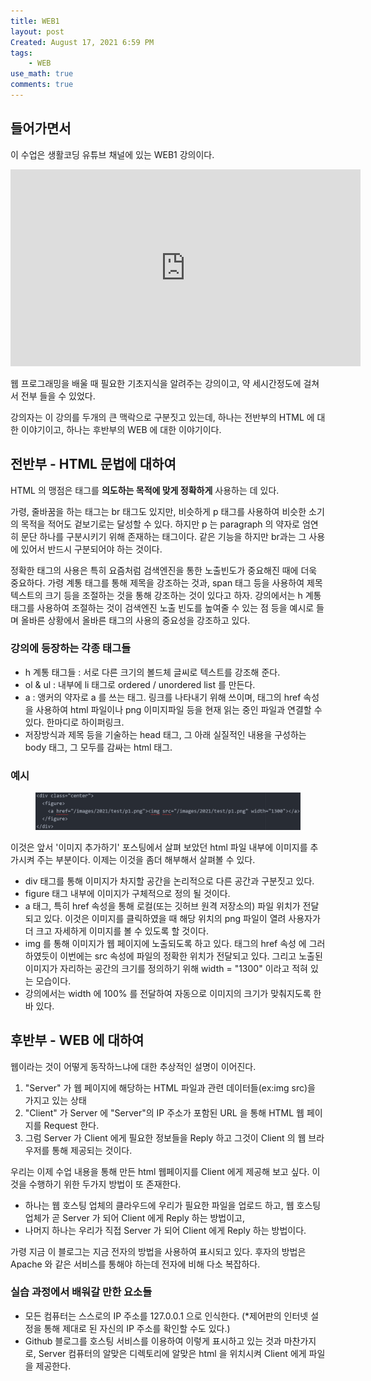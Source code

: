```yaml
---
title: WEB1
layout: post
Created: August 17, 2021 6:59 PM
tags:
    - WEB
use_math: true
comments: true
---
```


## 들어가면서

이 수업은 생활코딩 유튜브 채널에 있는 WEB1 강의이다.

<iframe width="560" height="315" src="https://www.youtube.com/embed/WD-LFlMi6iA" title="YouTube video player" frameborder="0" allow="accelerometer; autoplay; clipboard-write; encrypted-media; gyroscope; picture-in-picture" allowfullscreen></iframe>

웹 프로그래밍을 배울 때 필요한 기초지식을 알려주는 강의이고, 약 세시간정도에 걸쳐서 전부 들을 수 있었다.

강의자는 이 강의를 두개의 큰 맥락으로 구분짓고 있는데, 하나는 전반부의 HTML 에 대한 이야기이고, 하나는 후반부의 WEB 에 대한 이야기이다.

## 전반부 - HTML 문법에 대하여

HTML 의 맹점은 태그를 **의도하는 목적에 맞게 정확하게** 사용하는 데 있다.

가령, 줄바꿈을 하는 태그는 br 태그도 있지만, 비슷하게 p 태그를 사용하여 비슷한 소기의 목적을 적어도 겉보기로는 달성할 수 있다. 하지만 p 는  paragraph 의 약자로 엄연히 문단 하나를 구분시키기 위해 존재하는 태그이다. 같은 기능을 하지만 br과는 그 사용에 있어서 반드시 구분되어야 하는 것이다.

정확한 태그의 사용은 특히 요즘처럼 검색엔진을 통한 노출빈도가 중요해진 때에 더욱 중요하다. 가령 <h> 계통 태그를 통해 제목을 강조하는 것과, span 태그 등을 사용하여 제목 텍스트의 크기 등을 조절하는 것을 통해 강조하는 것이 있다고 하자. 강의에서는 h 계통 태그를 사용하여 조절하는 것이 검색엔진 노출 빈도를 높여줄 수 있는 점 등을 예시로 들며 올바른 상황에서 올바른 태그의 사용의 중요성을 강조하고 있다.

### 강의에 등장하는 각종 태그들

- h 계통 태그들 : 서로 다른 크기의 볼드체 글씨로 텍스트를 강조해 준다.
- ol & ul : 내부에 li 태그로 ordered / unordered list 를 만든다.
- a : 앵커의 약자로 a 를 쓰는 태그. 링크를 나타내기 위해 쓰이며, 태그의 href 속성을 사용하여 html 파일이나 png 이미지파일 등을 현재 읽는 중인 파일과 연결할 수 있다. 한마디로 하이퍼링크.
- 저장방식과 제목 등을 기술하는 head 태그, 그 아래 실질적인 내용을 구성하는 body 태그, 그 모두를 감싸는 html 태그.

### 예시

<div class="center">
  <figure>
    <a href="/images/2021/test3/p1.png"><img src="/images/2021/test3/p1.png" width="1600"></a>
  </figure>
</div>

이것은 앞서 '이미지 추가하기' 포스팅에서 살펴 보았던 html 파일 내부에 이미지를 추가시켜 주는 부분이다. 이제는 이것을 좀더 해부해서 살펴볼 수 있다.


- div 태그를 통해 이미지가 차지할 공간을 논리적으로 다른 공간과 구분짓고 있다.
- figure 태그 내부에 이미지가 구체적으로 정의 될 것이다.
- a 태그, 특히 href 속성을 통해 로컬(또는 깃허브 원격 저장소의) 파일 위치가 전달되고 있다. 이것은 이미지를 클릭하였을 때 해당 위치의 png 파일이 열려 사용자가 더 크고 자세하게 이미지를 볼 수 있도록 할 것이다.
- img 를 통해 이미지가 웹 페이지에 노출되도록 하고 있다. <a> 태그의 href 속성 에 그러하였듯이 이번에는 src 속성에 파일의 정확한 위치가 전달되고 있다. 그리고 노출된 이미지가 자리하는 공간의 크기를 정의하기 위해 width = "1300" 이라고 적혀 있는 모습이다.
- 강의에서는 width 에 100% 를 전달하여 자동으로 이미지의 크기가 맞춰지도록 한 바 있다.

## 후반부 - WEB 에 대하여

웹이라는 것이 어떻게 동작하느냐에 대한 추상적인 설명이 이어진다.

1. "Server" 가 웹 페이지에 해당하는 HTML 파일과 관련 데이터들(ex:img src)을 가지고 있는 상태
2. "Client" 가 Server 에 "Server"의 IP 주소가 포함된 URL 을 통해 HTML 웹 페이지를 Request 한다.
3. 그럼 Server 가 Client 에게 필요한 정보들을 Reply 하고 그것이 Client 의 웹 브라우저를 통해 제공되는 것이다.

우리는 이제 수업 내용을 통해 만든 html 웹페이지를 Client 에게 제공해 보고 싶다. 이것을 수행하기 위한 두가지 방법이 또 존재한다.

- 하나는 웹 호스팅 업체의 클라우드에 우리가 필요한 파일을 업로드 하고, 웹 호스팅 업체가 곧 Server 가 되어 Client 에게 Reply 하는 방법이고,
- 나머지 하나는 우리가 직접 Server 가 되어 Client 에게 Reply 하는 방법이다.

가령 지금 이 블로그는 지금 전자의 방법을 사용하여 표시되고 있다. 후자의 방법은 Apache 와 같은 서비스를 통해야 하는데 전자에 비해 다소 복잡하다.



### 실습 과정에서 배워갈 만한 요소들

- 모든 컴퓨터는 스스로의 IP 주소를 127.0.0.1 으로 인식한다. (*제어판의 인터넷 설정을 통해 제대로 된 자신의 IP 주소를 확인할 수도 있다.)
- Github 블로그를 호스팅 서비스를 이용하여 이렇게 표시하고 있는 것과 마찬가지로, Server 컴퓨터의 알맞은 디렉토리에 알맞은 html 을 위치시켜 Client 에게 파일을 제공한다.
